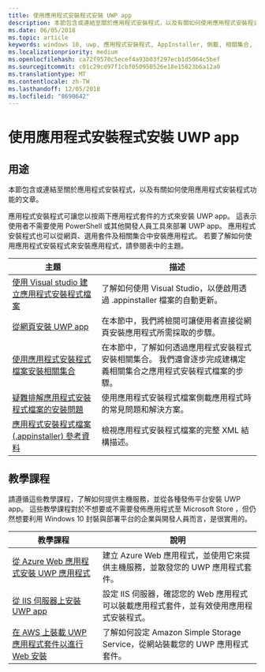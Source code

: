 ```yaml
---
title: 使用應用程式安裝程式安裝 UWP app
description: 本節包含或連結至關於應用程式安裝程式，以及有關如何使用應用程式安裝程式功能的文章。
ms.date: 06/05/2018
ms.topic: article
keywords: windows 10, uwp, 應用程式安裝程式, AppInstaller, 側載, 相關集合, 選用套件
ms.localizationpriority: medium
ms.openlocfilehash: ca72f9570c5ecef4a93b03f297ecb1d5064c5bef
ms.sourcegitcommit: c01c29cd97f1cbf050950526e18e15823b6a12a0
ms.translationtype: MT
ms.contentlocale: zh-TW
ms.lasthandoff: 12/05/2018
ms.locfileid: "8690642"
---
```

# <a name="install-uwp-apps-with-app-installer"></a>使用應用程式安裝程式安裝 UWP app

## <a name="purpose"></a>用途
本節包含或連結至關於應用程式安裝程式，以及有關如何使用應用程式安裝程式功能的文章。 

應用程式安裝程式可讓您以按兩下應用程式套件的方式來安裝 UWP app。 這表示使用者不需要使用 PowerShell 或其他開發人員工具來部署 UWP app。 應用程式安裝程式也可以從網頁、選用套件及相關集合中安裝應用程式。 若要了解如何使用應用程式安裝程式來安裝應用程式，請參閱表中的主題。

| 主題 | 描述 |
|-------|-------------|
| [使用 Visual studio 建立應用程式安裝程式檔案](create-appinstallerfile-vs.md)| 了解如何使用 Visual Studio，以便啟用透過 .appinstaller 檔案的自動更新。 |
| [從網頁安裝 UWP app](installing-UWP-apps-web.md) | 在本節中，我們將檢閱可讓使用者直接從網頁安裝應用程式所需採取的步驟。 |
| [使用應用程式安裝程式檔案安裝相關集合](install-related-set.md) | 在本節中，了解如何透過應用程式安裝程式安裝相關集合。 我們還會逐步完成建構定義相關集合之應用程式安裝程式檔案的步驟。 |
| [疑難排解應用程式安裝程式檔案的安裝問題](troubleshoot-appinstaller-issues.md) | 使用應用程式安裝程式檔案側載應用程式時的常見問題和解決方案。 |
| [應用程式安裝程式檔案 (.appinstaller) 參考資料](https://docs.microsoft.com/uwp/schemas/appinstallerschema/app-installer-file) | 檢視應用程式安裝程式檔案的完整 XML 結構描述。 |

## <a name="tutorials"></a>教學課程 

請遵循這些教學課程，了解如何提供主機服務，並從各種發佈平台安裝 UWP app。 這些教學課程對於不想要或不需要發佈應用程式至 Microsoft Store ，但仍然想要利用 Windows 10 封裝與部署平台的企業與開發人員而言，是很實用的。

| 教學課程 | 說明 |
|----------|-------------|
| [從 Azure Web 應用程式安裝 UWP 應用程式](web-install-azure.md) | 建立 Azure Web 應用程式，並使用它來提供主機服務，並散發您的 UWP 應用程式套件。 |
| [從 IIS 伺服器上安裝 UWP app](web-install-IIS.md) | 設定 IIS 伺服器，確認您的 Web 應用程式可以裝載應用程式套件，並有效使用應用程式安裝程式。 |
| [在 AWS 上裝載 UWP 應用程式套件以進行 Web 安裝](web-install-aws.md) | 了解如何設定 Amazon Simple Storage Service，從網站裝載您的 UWP 應用程式套件。 |

